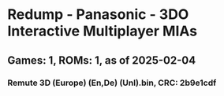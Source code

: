 # Redump - Panasonic - 3DO Interactive Multiplayer MIAs
## Games: 1, ROMs: 1, as of 2025-02-04
### Remute 3D (Europe) (En,De) (Unl).bin, CRC: 2b9e1cdf
